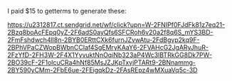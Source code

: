 I paid $15 to getterms to generate these:

https://u2312817.ct.sendgrid.net/wf/click?upn=W-2FNIPf0FJdFk81z7eq21-2Bzq8boAcFEpq0yZ-2F6adS0ayQfs6SFCRoh6v20a2f8q6S_mYS3BD-2FmFshdwch4ll8n-2BYB0ERttCXk6furnJZvwAtu-2FdBgvp2kq9F-2BPhVPaCZWopBWbnCCIaf4SgEMryKAaY6-2FVAHcG2JgARyJhuR-2FzYfD-2FH3W-2F4X1YyvuktNnOqiNb323aP4Wc3lBTRkGG8Dk7PW-2BO39cF-2F1olcuCRa4hNf85MsJZJKpTxvjPTARt9-2BNnammg-2BY590yCMm-2FbE6ue-2FEigqkDz-2FAsREpz4wMXuaVq5c-3D
